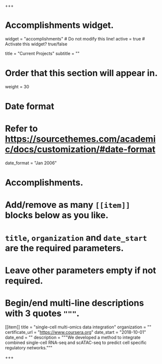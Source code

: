 +++
# Accomplishments widget.
widget = "accomplishments"  # Do not modify this line!
active = true  # Activate this widget? true/false

title = "Current Projects"
subtitle = ""

# Order that this section will appear in.
weight = 30

# Date format
#   Refer to https://sourcethemes.com/academic/docs/customization/#date-format
date_format = "Jan 2006"

# Accomplishments.
#   Add/remove as many `[[item]]` blocks below as you like.
#   `title`, `organization` and `date_start` are the required parameters.
#   Leave other parameters empty if not required.
#   Begin/end multi-line descriptions with 3 quotes `"""`.

[[item]]
  title = "single-cell multi-omics data integration"
  organization = ""
  certificate_url = "https://www.coursera.org"
  date_start = "2018-10-01"
  date_end = ""
  description = """We developed a method to integrate combined single-cell RNA-seq and scATAC-seq to predict cell specific regulatory networks."""



+++
